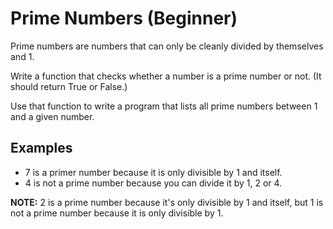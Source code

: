 # Prime Numbers (Beginner)

Prime numbers are numbers that can only be cleanly divided by themselves and 1.

Write a function that checks whether a number is a prime number or not. (It should return True or False.)

Use that function to write a program that lists all prime numbers between 1 and a given number.

## Examples

+ 7 is a primer number because it is only divisible by 1 and itself.
+ 4 is not a prime number because you can divide it by 1, 2 or 4.

**NOTE:** 2 is a prime number because it's only divisible by 1 and itself, but 1 is not a prime number because it is only divisible by 1.

